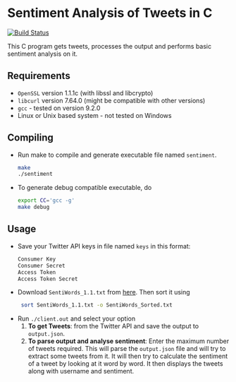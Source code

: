 # Sentiment Analysis of Tweets in C

[![Build Status](https://travis-ci.com/Samyak2/sentiment-analysis-of-tweets-in-c.svg?branch=master)](https://travis-ci.com/Samyak2/sentiment-analysis-of-tweets-in-c)

This C program gets tweets, processes the output and performs basic sentiment analysis on it.

## Requirements

 - `OpenSSL` version 1.1.1c (with libssl and libcrypto)
 - `libcurl` version 7.64.0 (might be compatible with other versions)
 - `gcc` - tested on version 9.2.0
 - Linux or Unix based system - not tested on Windows

## Compiling

 - Run make to compile and generate executable file named `sentiment`.

    ```bash
    make
    ./sentiment
    ```

- To generate debug compatible executable, do

    ```bash
    export CC='gcc -g'
    make debug
    ```

## Usage

* Save your Twitter API keys in file named `keys` in this format:
    ```bash
    Consumer Key
    Consumer Secret
    Access Token
    Access Token Secret
    ```
* Download `SentiWords_1.1.txt` from [here](https://hlt-nlp.fbk.eu/technologies/sentiwords). Then sort it using 
    ```bash
     sort SentiWords_1.1.txt -o SentiWords_Sorted.txt
    ```
* Run `./client.out` and select your option
    1. **To get Tweets**: from the Twitter API and save the output to `output.json`.
    2. **To parse output and analyse sentiment**: Enter the maximum number of tweets required. This will parse the `output.json` file and will try to extract some tweets from it. It will then try to calculate the sentiment of a tweet by looking at it word by word. It then displays the tweets along with username and sentiment.
